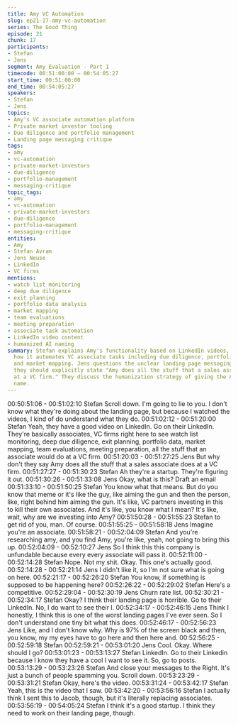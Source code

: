 ```yaml
---
title: Amy VC Automation
slug: ep21-17-amy-vc-automation
series: The Good Thing
episode: 21
chunk: 17
participants:
- Stefan
- Jens
segment: Amy Evaluation - Part 1
timecode: 00:51:00:00 – 00:54:05:27
start_time: 00:51:00:00
end_time: 00:54:05:27
speakers:
- Stefan
- Jens
topics:
- Amy's VC associate automation platform
- Private market investor tooling
- Due diligence and portfolio management
- Landing page messaging critique
tags:
- amy
- vc-automation
- private-market-investors
- due-diligence
- portfolio-management
- messaging-critique
topic_tags:
- amy
- vc-automation
- private-market-investors
- due-diligence
- portfolio-management
- messaging-critique
entities:
- Amy
- Stefan Avram
- Jens Neuse
- LinkedIn
- VC firms
mentions:
- watch list monitoring
- deep due diligence
- exit planning
- portfolio data analysis
- market mapping
- team evaluations
- meeting preparation
- associate task automation
- LinkedIn video content
- humanized AI naming
summary: Stefan explains Amy's functionality based on LinkedIn videos, describing
  how it automates VC associate tasks including due diligence, portfolio management,
  and market mapping. Jens questions the unclear landing page messaging, suggesting
  they should explicitly state "Amy does all the stuff that a sales associate does
  at a VC firm." They discuss the humanization strategy of giving the AI agent a personal
  name.
---
```


00:50:51:06 - 00:51:02:10
Stefan
Scroll down. I'm going to lie to you. I don't know what they're doing about the landing page, but
because I watched the videos, I kind of do understand what they do.
00:51:02:12 - 00:51:20:00
Stefan
Yeah, they have a good video on LinkedIn. Go on their LinkedIn. They're basically associates,
VC firms right here to see watch list monitoring, deep due diligence, exit planning, portfolio data,
market mapping, team evaluations, meeting preparation, all the stuff that an associate would do
at a VC firm.
00:51:20:03 - 00:51:27:25
Jens
But why don't they say Amy does all the stuff that a sales associate does at a VC firm.
00:51:27:27 - 00:51:30:23
Stefan
Ah they're a startup. They're figuring it out.
00:51:30:26 - 00:51:33:08
Jens
Okay, what is this? Draft an email
00:51:33:10 - 00:51:50:25
Stefan
You know what that means. But do you know that meme or it's like the guy, like aiming the gun
and then the person, like, right behind him aiming the gun. It's like, VC partners investing in this
to kill their own associates. And it's like, you know what I mean? It's like, wait, why are we
investing into Amy?
00:51:50:28 - 00:51:55:23
Stefan
to get rid of you, man. Of course.
00:51:55:25 - 00:51:58:18
Jens
Imagine you're an associate.
00:51:58:21 - 00:52:04:09
Stefan
And you're researching amy, and you find Amy, you're like, yeah, not going to bring this up.
00:52:04:09 - 00:52:10:27
Jens
So I think this this company is unfundable because every every associate will pass it.
00:52:11:00 - 00:52:14:28
Stefan
Nope. Not my shit. Okay. This one's actually good.
00:52:14:28 - 00:52:21:14
Jens
I didn't like it, so I'm not sure what is going on here.
00:52:21:17 - 00:52:26:20
Stefan
You know, if something is supposed to be happening here?
00:52:26:22 - 00:52:29:02
Stefan
Here's a competitive.
00:52:29:04 - 00:52:30:19
Jens
Churn rate list.
00:52:30:21 - 00:52:34:17
Stefan
Okay? I think their landing page is horrible. Go to their LinkedIn. No, I do want to see their I.
00:52:34:17 - 00:52:46:15
Jens
Think I honestly, I think this is one of the worst landing pages I've ever seen. So I don't
understand one tiny bit what this does.
00:52:46:17 - 00:52:56:23
Jens
Like, and I don't know why. Why is 97% of the screen black and then, you know, my my eyes
have to go here and then here and.
00:52:56:25 - 00:52:59:18
Stefan
00:52:59:21 - 00:53:01:20
Jens
Cool. Okay. Where should I go?
00:53:01:23 - 00:53:13:27
Stefan
LinkedIn. Go to their Linkedin because I know they have a cool I want to see it. So, go to posts.
00:53:13:29 - 00:53:23:26
Stefan
And close your messages to the Right. It's just a bunch of people spamming you. Scroll down.
00:53:23:29 - 00:53:31:21
Stefan
Okay, here's the video.
00:53:31:24 - 00:53:42:17
Stefan
Yeah, this is the video that I saw.
00:53:42:20 - 00:53:56:16
Stefan
I actually think I sent this to Jacob, though, but it's literally replacing associates.
00:53:56:19 - 00:54:05:24
Stefan
I think it's a good startup. I think they need to work on their landing page, though.